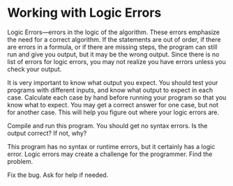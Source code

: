 # Working with Logic Errors

Logic Errors—errors in the logic of the algorithm. These errors emphasize the need for a correct algorithm. If the statements are out of order, if there are errors in a formula, or if there are missing steps, the program can still run and give you output, but it may be the wrong output. Since there is no list of errors for logic errors, you may not realize you have errors unless you check your output. 

It is very important to know what output you expect. You should test your programs with different inputs, and know what output to  expect in each case. Calculate each case by hand before running your program so that you know what to expect. You may get a correct answer for one case, but not for another case. This will help you figure out where your logic errors are.

Compile and run this program. You should get no syntax errors. Is the output correct? If not, why?

This program has no syntax or runtime errors, but it certainly has a logic error. Logic errors may create a challenge for the programmer. Find the problem. 

Fix the bug. Ask for help if needed.